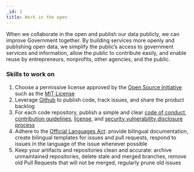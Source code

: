 ```yaml
---
_id: 1
title: Work in the open
---
```


When we collaborate in the open and publish our data publicly, we can improve Government together. By building services more openly and publishing open data, we simplify the public’s access to government services and information, allow the public to contribute easily, and enable reuse by entrepreneurs, nonprofits, other agencies, and the public.

<h3>Skills to work on </h3>

1. Choose a permissive license approved by the [Open Source Initiative](https://opensource.org/) such as the [MIT License](https://opensource.org/licenses/MIT)
2. Leverage [Github](https://www.github.com/) to publish code, track issues, and share the product backlog
3. For each code repository, publish a simple and clear [code of conduct](https://github.com/cds-snc/.github/blob/master/CODE_OF_CONDUCT.md), [contribution guidelines](https://github.com/cds-snc/.github/blob/master/CONTRIBUTING.md), [license](https://github.com/cds-snc/.github/blob/master/LICENSE), and [security vulnerability disclosure process](https://github.com/cds-snc/.github/blob/master/SECURITY.md)
4. Adhere to the [Official Languages Act](https://laws-lois.justice.gc.ca/eng/acts/o-3.01/FullText.html): provide bilingual documentation, create bilingual templates for issues and pull requests, respond to issues in the language of the issue whenever possible
5. Keep your artifacts and repositories clean and accurate: archive unmaintained repositories, delete stale and merged branches, remove old Pull Requests that will not be merged, regularly prune old issues

